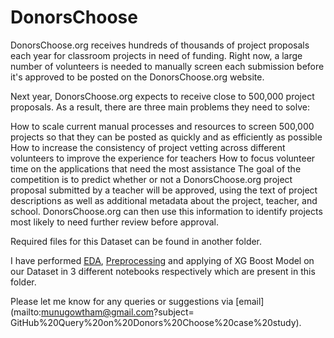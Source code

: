# DonorsChoose
DonorsChoose.org receives hundreds of thousands of project proposals each year for classroom projects in need of funding. Right now, a large number of volunteers is needed to manually screen each submission before it's approved to be posted on the DonorsChoose.org website.

Next year, DonorsChoose.org expects to receive close to 500,000 project proposals. As a result, there are three main problems they need to solve:

How to scale current manual processes and resources to screen 500,000 projects so that they can be posted as quickly and as efficiently as possible
How to increase the consistency of project vetting across different volunteers to improve the experience for teachers
How to focus volunteer time on the applications that need the most assistance
The goal of the competition is to predict whether or not a DonorsChoose.org project proposal submitted by a teacher will be approved, using the text of project descriptions as well as additional metadata about the project, teacher, and school. DonorsChoose.org can then use this information to identify projects most likely to need further review before approval.

Required files for this Dataset can be found in another folder.

I have performed [EDA](https://github.com/Gowtham-98/ML-Case-Studies/blob/main/Donors-Choose/EDA_Donors_Choose.ipynb), [Preprocessing](https://github.com/Gowtham-98/ML-Case-Studies/blob/main/Donors-Choose/Preprocessing_Donors_Choose.ipynb) and applying of XG Boost Model on our Dataset in 3 different notebooks respectively which are present in this folder.

Please let me know for any queries or suggestions via  [email](mailto:munugowtham@gmail.com?subject= GitHub%20Query%20on%20Donors%20Choose%20case%20study).
